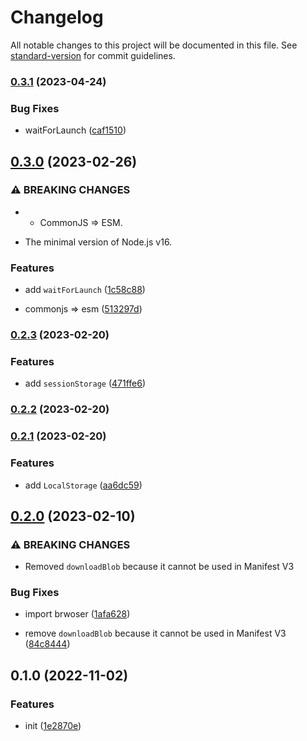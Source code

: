 # Changelog

All notable changes to this project will be documented in this file. See [standard-version](https://github.com/conventional-changelog/standard-version) for commit guidelines.

### [0.3.1](https://github.com/BlackGlory/extra-webextension/compare/v0.3.0...v0.3.1) (2023-04-24)


### Bug Fixes

* waitForLaunch ([caf1510](https://github.com/BlackGlory/extra-webextension/commit/caf1510522bdd5564613d7f13364cdda56a5271b))

## [0.3.0](https://github.com/BlackGlory/extra-webextension/compare/v0.2.3...v0.3.0) (2023-02-26)


### ⚠ BREAKING CHANGES

* - CommonJS => ESM.
- The minimal version of Node.js v16.

### Features

* add `waitForLaunch` ([1c58c88](https://github.com/BlackGlory/extra-webextension/commit/1c58c88062dd35dcb583872a2c460112a4afcf62))


* commonjs => esm ([513297d](https://github.com/BlackGlory/extra-webextension/commit/513297de73943e59db8228d84ead0333eed9b3e8))

### [0.2.3](https://github.com/BlackGlory/extra-webextension/compare/v0.2.2...v0.2.3) (2023-02-20)


### Features

* add `sessionStorage` ([471ffe6](https://github.com/BlackGlory/extra-webextension/commit/471ffe600af7f78fb89803628bdad3caf65d191f))

### [0.2.2](https://github.com/BlackGlory/extra-webextension/compare/v0.2.1...v0.2.2) (2023-02-20)

### [0.2.1](https://github.com/BlackGlory/extra-webextension/compare/v0.2.0...v0.2.1) (2023-02-20)


### Features

* add `LocalStorage` ([aa6dc59](https://github.com/BlackGlory/extra-webextension/commit/aa6dc59218f1175e57ba18a314e6ab9b3019ed8d))

## [0.2.0](https://github.com/BlackGlory/extra-webextension/compare/v0.1.0...v0.2.0) (2023-02-10)


### ⚠ BREAKING CHANGES

* Removed `downloadBlob` because it cannot be used in Manifest V3

### Bug Fixes

* import brwoser ([1afa628](https://github.com/BlackGlory/extra-webextension/commit/1afa628809cd063f3b5702e2663f69593c492af2))


* remove `downloadBlob` because it cannot be used in Manifest V3 ([84c8444](https://github.com/BlackGlory/extra-webextension/commit/84c8444994780313cff7bd4fc1ab3682112c0388))

## 0.1.0 (2022-11-02)


### Features

* init ([1e2870e](https://github.com/BlackGlory/extra-webextension/commit/1e2870e880ca1c2edeffb55e5ac7355c55e25ef7))
